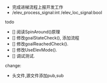 - 完成进梯流程上报开发工作
- /elev_process_signal:int /elev_loc_signal:bool

todo
- [] 阅读SpinAround()原理
- [] 修改goalStateCheck(), 添加流程
- [] 修改goalReachedCheck().
- [] 修改UseElevMode().
- [] 调试测试.

change:
- 头文件,源文件添加pub,sub
